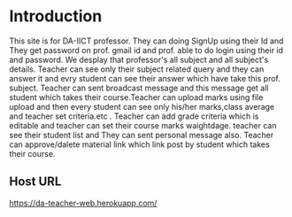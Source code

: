 # Introduction
  This site is for DA-IICT professor. They can doing SignUp using their Id and They get password on prof. gmail id and prof. able to do login using their id and password. We desplay that professor's all subject and all subject's details. Teacher can see only their subject related query and they can answer it and evry student can see their answer which have take this prof. subject. Teacher can sent broadcast message and this message get all student which takes their course.Teacher can upload marks using file upload and then every student can see only his/her marks,class average and teacher set criteria.etc . Teacher can add grade criteria which is editable and teacher can set their course marks waightdage. teacher can see their student list and They can sent personal message also. Teacher can approve/dalete material link which link post by student which takes their course.

## Host URL
https://da-teacher-web.herokuapp.com/

